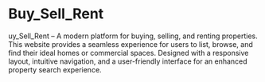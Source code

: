 # Buy_Sell_Rent
uy_Sell_Rent – A modern platform for buying, selling, and renting properties. This website provides a seamless experience for users to list, browse, and find their ideal homes or commercial spaces. Designed with a responsive layout, intuitive navigation, and a user-friendly interface for an enhanced property search experience.
